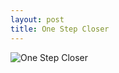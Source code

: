 ```yaml
---
layout: post
title: One Step Closer
---
```


![One Step Closer](https://pbs.twimg.com/media/CDsWckwUkAAZ2p2.png:large "One Step Closer")